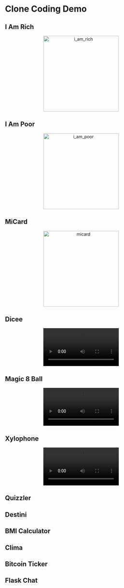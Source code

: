 # Clone Coding Demo

## I Am Rich
<div align="center">
    <img width="250" alt="i_am_rich" src="https://user-images.githubusercontent.com/81610017/213898723-2db52441-07c3-42e4-99bb-23676ff561f4.png">
</div>

## I Am Poor
<div align="center">
    <img width="250" alt="i_am_poor" src="https://user-images.githubusercontent.com/81610017/213898560-4b1b69d4-ba3d-4ab8-9ca0-3a1282d35c54.png">
</div>

## MiCard
<div align="center">
    <img width="250" alt="micard" src="https://user-images.githubusercontent.com/81610017/213898389-e6f61f40-41f3-4795-8c59-35e8d2364d44.png">
</div>

## Dicee
<div align="center">
    <video controls="controls" width="250" src="https://user-images.githubusercontent.com/81610017/213898769-72a81dce-7a0e-4aed-a537-355ef0e85562.mov"></video>
</div>

## Magic 8 Ball
<div align="center">
    <video controls="controls" width="250" src="https://user-images.githubusercontent.com/81610017/213898686-1ea265b5-6d67-49b2-828a-5aee927bf2f1.mov"></video>
</div>

## Xylophone
<div align="center"> 
    <video controls="controls" width="250" src="https://user-images.githubusercontent.com/81610017/213876340-e3d196e1-2875-461b-a24f-a7c11ae66fa8.mov"></video>
</div>

## Quizzler
<div align="center">
</div>

## Destini
<div align="center">
</div>

## BMI Calculator
<div align="center">
</div>

## Clima
<div align="center"> 
</div>

## Bitcoin Ticker
<div align="center"> 
</div>

## Flask Chat
<div align="center">
</div>
